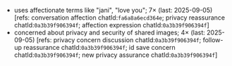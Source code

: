 - uses affectionate terms like "jani", "love you"; 7× (last: 2025-09-05) [refs: conversation affection chatId:`fa6a8a6ecd364e`; privacy reassurance chatId:`0a3b39f906394f`; affection expression chatId:`0a3b39f906394f`]
- concerned about privacy and security of shared images; 4× (last: 2025-09-05) [refs: privacy concern discussion chatId:`0a3b39f906394f`; follow-up reassurance chatId:`0a3b39f906394f`; id save concern chatId:`0a3b39f906394f`; new privacy assurance chatId:`0a3b39f906394f`]